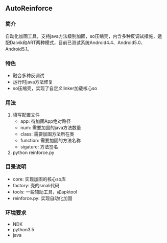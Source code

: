 ## AutoReinforce
### 简介
自动化加固工具，支持java方法级别加固，so压缩壳，内含多种反调试措施，适配Dalvik和ART两种模式，目前已测试系统Android4.4、Android5.0、Android5.1。

### 特色
- 融合多种反调试
- 运行时java方法修复
- so压缩壳，实现了自定义linker加载核心so

### 用法

1. 填写配置文件
    - app: 待加固App绝对路径
    - num: 需要加固的java方法数量
    - class: 需要加固方法所在类
    - function: 需要加固的方法名称
    - sigature: 方法签名
2. python reinforce.py

### 目录说明
- core: 实现加固的核心so库
- factory: 壳的smali代码
- tools: 一些辅助工具，如apktool
- reinforce.py: 实现自动化加固

### 环境要求
- NDK
- python3.5
- java